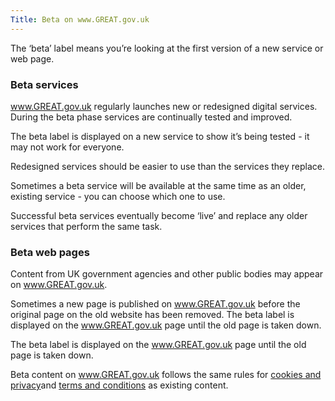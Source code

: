 ```yaml
---
Title: Beta on www.GREAT.gov.uk
---
```

The ‘beta’ label means you’re looking at the first version of a new service or web page.

### Beta services

www.GREAT.gov.uk regularly launches new or redesigned digital services. During the beta phase services are continually tested and improved.

The beta label is displayed on a new service to show it’s being tested - it may not work for everyone.

Redesigned services should be easier to use than the services they replace.

Sometimes a beta service will be available at the same time as an older, existing service - you can choose which one to use.

Successful beta services eventually become ‘live’ and replace any older services that perform the same task.

### Beta web pages

Content  from UK government agencies and other public bodies may appear on www.GREAT.gov.uk.

Sometimes a new page is published on www.GREAT.gov.uk before the original page on the old website has been removed. The beta label is displayed on the www.GREAT.gov.uk page until the old page is taken down.

The beta label is displayed on the www.GREAT.gov.uk page until the old page is taken down.

Beta content on www.GREAT.gov.uk follows the same rules for [cookies and privacy](https://www.exportingisgreat.gov.uk/privacy-and-cookies/)and [terms and conditions](https://www.exportingisgreat.gov.uk/terms-and-conditions/) as existing content.
